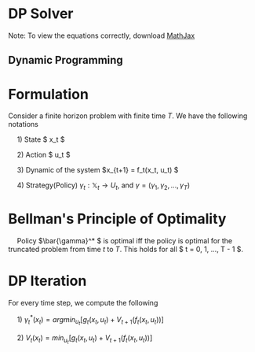 # DP Solver

Note: To view the equations correctly, download [MathJax](https://chrome.google.com/webstore/detail/mathjax-plugin-for-github/ioemnmodlmafdkllaclgeombjnmnbima?hl=en)

## Dynamic Programming
# Formulation
Consider a finite horizon problem with finite time $T$. We have the following notations

&emsp; 1) State $ x_t $

&emsp; 2) Action $ u_t $

&emsp; 3) Dynamic of the system $x_{t+1} = f_t(x_t, u_t) $

&emsp; 4) Strategy(Policy) $\gamma_t : \mathbb{X}_t \to U_t$, and $\gamma = (\gamma_1, \gamma_2, ..., \gamma_T)$

# Bellman's Principle of Optimality

&emsp; Policy $\bar{\gamma}^* $ is optimal iff the policy is optimal for the truncated problem from time $t$ to $T$. This holds for all $ t = 0, 1, ..., T - 1 $.

# DP Iteration
For every time step, we compute the following

&emsp; 1) $\gamma_t^* (x_t) = argmin_{u_t}[g_t(x_t, u_t) + V_{t+1}(f_t(x_t, u_t))]$

&emsp; 2) $V_t(x_t) = min_{u_t}[g_t(x_t, u_t) + V_{t+1}(f_t(x_t, u_t))]$
